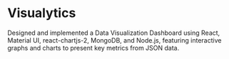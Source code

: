 # Visualytics
Designed and implemented a Data Visualization Dashboard using React, Material UI, react-chartjs-2,  MongoDB, and Node.js, featuring interactive graphs and charts to present key metrics from JSON data.
